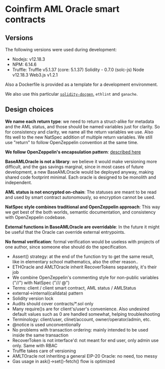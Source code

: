 # Coinfirm AML Oracle smart contracts

## Versions
The following versions were used during development:

  * Nodejs: v12.18.3
  * NPM: 6.14.6
  * Truffle:
    Truffle v5.1.37 (core: 5.1.37)
    Solidity - 0.7.0 (solc-js)
    Node v12.18.3
    Web3.js v1.2.1

Also a Dockerfile is provided as a template for a development environment.

We also use this particular [`solidity-docgen`](https://github.com/villesundell/solidity-docgen), `ethlint` and `ganache`.

## Design choices
**We name each return type**: we need to return a struct-alike for metadata and the AML status, and those should be named variables just for clarity. So for consistency and clarity, we name all the return variables we use. Also fits well to the new NatSpec addition of multiple return variables. We still use "return" to follow OpenZeppelin convention at the same time.

**We follow OpenZeppelin's encapsulation pattern**: [described here](https://ethereum.stackexchange.com/questions/67137/why-creating-a-private-variable-and-a-getter-instead-of-just-creating-a-public-v)

**BaseAMLOracle is not a library**: we believe it would make versioning more difficult, and the gas savings marginal, since in most cases of future development, a new BaseAMLOracle would be deployed anyway, making shared code footprint minimal. Each oracle is designed to be monolith and independent.

**AML status is not encrypted on-chain**: The statuses are meant to be read and used by smart contract autonomously, so encryption cannot be used.

**NatSpec style combines traditional and OpenZeppelin approach**: This way we get best of the both worlds, semantic documentation, and consistency with OpenZeppelin codebase.

**External functions in BaseAMLOracle are overridable**: In the future it might be useful that the Oracle can override external entrypoints.

**No formal verification**: formal verification would be useless with projects of one author, since someone else should do the specification.

  * Assert() strategy: at the end of the function try to get the same result, like in elementary school mathematics, also the other reason..
  * ETHOracle and AMLTOracle inherit RecoverTokens separately, it's their job
  * We combine OpenZeppelin's commenting style for non-public variables ("//") with NatSpec ("/// @")
  * Terms: client / client smart contract, AML status / AMLStatus
  * external->internal(calldata) pattern
  * Solidity version lock
  * Audits should cover contracts/*.sol only
  * Many require()s are for client's/user's convenience. Also undesired default values such as 0 are handled somewhat, helping troubleshooting
  * Terminology: client/user, clinet/account, owner/operator/admin, etc.
  * @notice is used unconventionally
  * No problems with transaction ordering: mainly intended to be used inside the same transaction
  * RecoverToken is not interface'd: not meant for end user, only admin use only. Same with RBAC
  * Truffle takes care of versioning
  * AMLTOracle not inheriting a general EIP-20 Oracle: no need, too messy
  * Gas usage in ask()->set()-fetch() flow is optimized
